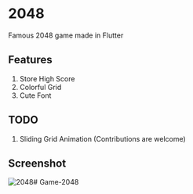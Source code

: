 # 2048

Famous 2048 game made in Flutter

## Features

1. Store High Score
2. Colorful Grid
3. Cute Font

## TODO

1. Sliding Grid Animation (Contributions are welcome)

## Screenshot

![2048](https://github.com/anuranBarman/2048/blob/master/2048.png "2048 Game")#   G a m e - 2 0 4 8  
 